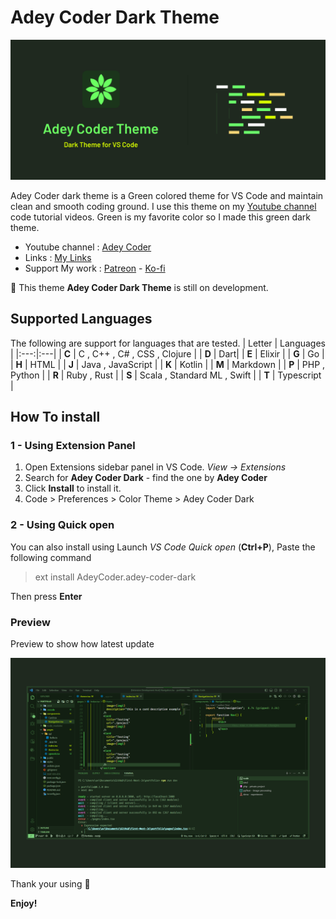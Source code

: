 
# Adey Coder Dark Theme

![Adey Coder Dark Theme][banner]

Adey Coder dark theme is a Green colored theme for VS Code and maintain clean and smooth coding ground. I use this theme on my [Youtube channel](https://youtube.com/@AdeyCoder) code tutorial videos. Green is my favorite color so I made this green dark theme.

- Youtube channel : [Adey Coder](https://youtube.com/@AdeyCoder)
- Links : [My Links](https://bio.link/adeycoder)
- Support My work : [Patreon](https://www.patreon.com/adeycoder) - [Ko-fi](https://ko-fi.com/adeycoder)

🔔 This theme **Adey Coder Dark Theme** is still on development.

## Supported Languages

The following are support for languages that are tested.
| Letter | Languages |
|:---:|:---|
| **C** | C , C++ , C# , CSS , Clojure |
| **D** | Dart|
| **E** | Elixir |
| **G** | Go |
| **H** | HTML |
| **J** | Java , JavaScript |
| **K** | Kotlin |
| **M** | Markdown |
| **P** | PHP , Python |
| **R** | Ruby , Rust |
| **S** | Scala , Standard ML , Swift |
| **T** | Typescript |

## How To install

### 1 - Using Extension Panel

1. Open Extensions sidebar panel in VS Code. _View → Extensions_
1. Search for **Adey Coder Dark** - find the one by **Adey Coder**
1. Click **Install** to install it.
1. Code > Preferences > Color Theme > Adey Coder Dark

### 2 - Using Quick open

You can also install using Launch _VS Code Quick open_ (**Ctrl+P**), Paste the following command

> ext install AdeyCoder.adey-coder-dark

Then press **Enter**

### Preview

Preview to show how latest update

![ScreenShot of Next.JS Project][preview]

Thank your using 🙂

**Enjoy!**

[banner]: ./images/banner.png
[preview]: ./images/Preview.png
